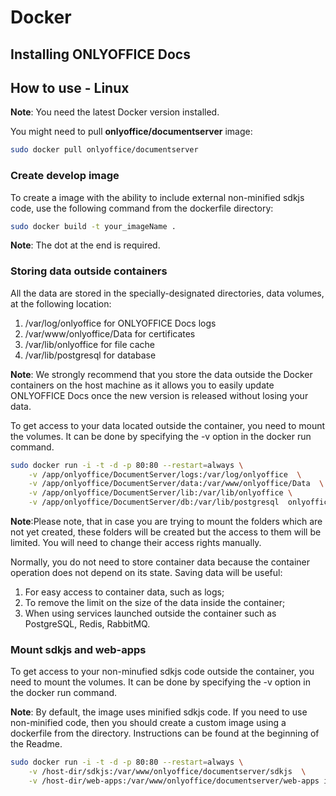 # Docker

## Installing ONLYOFFICE Docs

## How to use - Linux

**Note**: You need the latest Docker version installed.

You might need to pull **onlyoffice/documentserver** image:

```bash
sudo docker pull onlyoffice/documentserver
```

### Create develop image
To create a image with the ability to include external non-minified sdkjs code, use the following command from the dockerfile directory:
```bash
sudo docker build -t your_imageName .
```
**Note**: The dot at the end is required.

### Storing data outside containers

All the data are stored in the specially-designated directories, data volumes, at the following location:

1. /var/log/onlyoffice for ONLYOFFICE Docs logs
2. /var/www/onlyoffice/Data for certificates
3. /var/lib/onlyoffice for file cache
4. /var/lib/postgresql for database

**Note**: We strongly recommend that you store the data outside the Docker containers on the host machine as it allows you to easily update ONLYOFFICE Docs once the new version is released without losing your data.

To get access to your data located outside the container, you need to mount the volumes. It can be done by specifying the -v option in the docker run command.

```bash
sudo docker run -i -t -d -p 80:80 --restart=always \
    -v /app/onlyoffice/DocumentServer/logs:/var/log/onlyoffice  \
    -v /app/onlyoffice/DocumentServer/data:/var/www/onlyoffice/Data  \
    -v /app/onlyoffice/DocumentServer/lib:/var/lib/onlyoffice \
    -v /app/onlyoffice/DocumentServer/db:/var/lib/postgresql  onlyoffice/documentserver
```

**Note**:Please note, that in case you are trying to mount the folders which are not yet created, these folders will be created but the access to them will be limited. You will need to change their access rights manually.

Normally, you do not need to store container data because the container operation does not depend on its state. Saving data will be useful:

1. For easy access to container data, such as logs;
2. To remove the limit on the size of the data inside the container;
3. When using services launched outside the container such as PostgreSQL, Redis, RabbitMQ.

### Mount sdkjs and web-apps
To get access to your non-minufied sdkjs code outside the container, you need to mount the volumes. It can be done by specifying the -v option in the docker run command.

**Note**: By default, the image uses minified sdkjs code. If you need to use non-minified code, then you should create a custom image using a dockerfile from the directory. Instructions can be found at the beginning of the Readme.

```bash
sudo docker run -i -t -d -p 80:80 --restart=always \
    -v /host-dir/sdkjs:/var/www/onlyoffice/documentserver/sdkjs  \
    -v /host-dir/web-apps:/var/www/onlyoffice/documentserver/web-apps imageName
```

